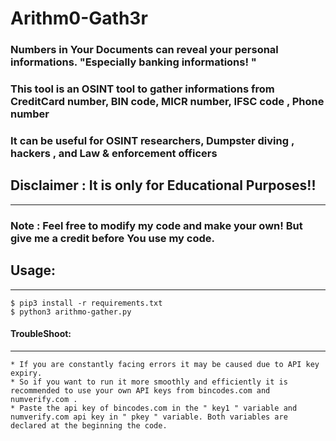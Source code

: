 # Arithm0-Gath3r
### Numbers in Your Documents can reveal your personal informations. "Especially banking informations! "

### This tool is an OSINT tool to gather informations from CreditCard number, BIN code, MICR number, IFSC code , Phone number

### It can be useful for OSINT researchers, Dumpster diving , hackers , and Law & enforcement officers 


## Disclaimer : It is only for Educational Purposes!!


-----------------------------------------------------------------------------------------------------------------------------------
### Note : Feel free to modify my code and make your own! But give me a credit before You use my code.

## Usage:
------------------------------------------------------------------------------------------------------------------------------
    $ pip3 install -r requirements.txt
    $ python3 arithmo-gather.py

#### TroubleShoot:
-------------------------------------------------------------------------------------------------------------------------------
    * If you are constantly facing errors it may be caused due to API key expiry. 
    * So if you want to run it more smoothly and efficiently it is recommended to use your own API keys from bincodes.com and numverify.com . 
    * Paste the api key of bincodes.com in the " key1 " variable and numverify.com api key in " pkey " variable. Both variables are declared at the beginning the code.
